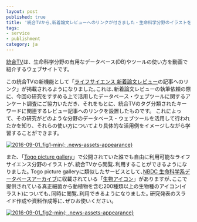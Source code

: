 ```yaml
---
layout: post
published: true
title: '統合TVから､新着論文レビューへのリンクが付きました・生命科学分野のイラストを閲覧できるようになりました'
tags:
- service
- publishment
category: ja
---
```

[統合TV](http://togotv.dbcls.jp/ja/)は、生命科学分野の有用なデータベース(DB)やツールの使い方を動画で紹介するウェブサイトです。
 
この統合TVの新機能として「[ライフサイエンス 新着論文レビュー](http://first.lifesciencedb.jp/)の記事へのリンク」が掲載されるようになりました｡これは､新着論文レビューの執筆依頼の際に、今回の研究をすすめる上で活用したデータベース・ウェブツールに関するアンケート調査にご協力いただき、それをもとに、統合TVのタグ分類されたキーワードに関連するレビュー記事へのリンクを設置したものです。
これによって、その研究がどのような分野のデータベース・ウェブツールを活用して行われたかを知り、それらの使い方についてより具体的な活用例をイメージしながら学習することができます。


[![2016-09-01_fig1-min]({{site.imageurl}}/news_assets/2016-09-01_fig1_min2.png){: .news-assets-appearance}](http://togotv.dbcls.jp/ja/tags.html?tag=発現解析)<!-- =254x474-->
 
また､「[Togo picture gallery](http://g86.dbcls.jp/togopic)」で公開されていた誰でも自由に利用可能なライフサイエンス分野のイラストが､統合TVから閲覧､利用することができるようになりました｡
Togo picture galleryに類似したサービスとして､[NBDC 生命科学系データベースアーカイブ](http://dbarchive.biosciencedbc.jp/)に収載されている「[生物アイコン](http://togodb.biosciencedbc.jp/togodb/view/taxonomy_icon)」がありますが､ここで提供されている真正細菌から動植物を含む200種類以上の生物種のアイコン(イラスト)についても､同時に閲覧､利用できるようになりました｡
研究発表のスライド作成や資料作成等に､ぜひお使いください。


[![2016-09-01_fig2-min]({{site.imageurl}}/news_assets/2016-09-01_fig2-min-768x520.png){: .news-assets-appearance}](http://togotv.dbcls.jp/ja/pics.html)<!--=321x474-->